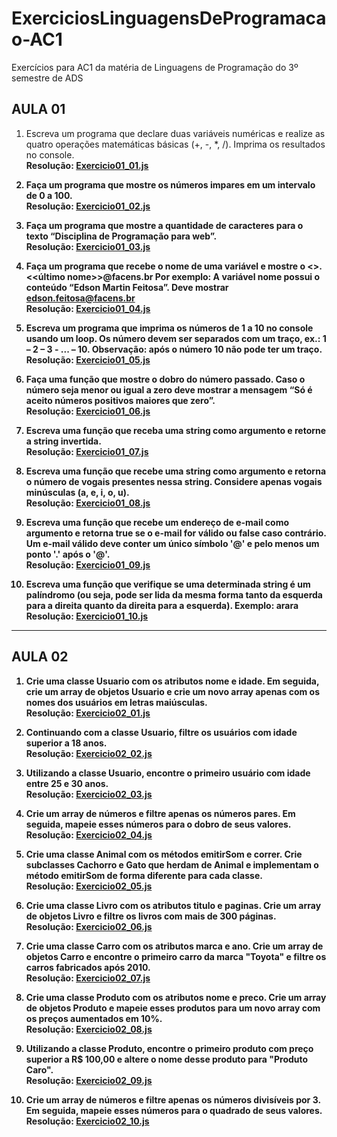 # ExerciciosLinguagensDeProgramacao-AC1
Exercícios para AC1 da matéria de Linguagens de Programação do 3º semestre de ADS

## AULA 01

1. Escreva um programa que declare duas variáveis numéricas e realize as quatro
operações matemáticas básicas (+, -, *, /). Imprima os resultados no console.<br>
<b> Resolução: [Exercicio01_01.js](Aula01/Exercicio01_01.js)<b>

2. Faça um programa que mostre os números impares em um intervalo de 0 a 100. <br>
<b> Resolução: [Exercicio01_02.js](Aula01/Exercicio01_02.js)<b>

3. Faça um programa que mostre a quantidade de caracteres para o texto “Disciplina de
Programação para web”. <br>
<b> Resolução: [Exercicio01_03.js](Aula01/Exercicio01_03.js)<b>

4. Faça um programa que recebe o nome de uma variável e mostre o
<<primeiro>>.<<último nome>>@facens.br
Por exemplo:
A variável nome possui o conteúdo “Edson Martin Feitosa”.
Deve mostrar edson.feitosa@facens.br <br>
<b> Resolução: [Exercicio01_04.js](Aula01/Exercicio01_04.js)<b>

5. Escreva um programa que imprima os números de 1 a 10 no console usando um loop.
Os número devem ser separados com um traço, ex.: 1 – 2 – 3 - ... – 10. Observação:
após o número 10 não pode ter um traço. <br>
<b> Resolução: [Exercicio01_05.js](Aula01/Exercicio01_05.js)<b>

6. Faça uma função que mostre o dobro do número passado. Caso o número seja menor
ou igual a zero deve mostrar a mensagem “Só é aceito números positivos maiores que
zero”. <br>
<b> Resolução: [Exercicio01_06.js](Aula01/Exercicio01_06.js)<b>


7. Escreva uma função que receba uma string como argumento e retorne a string
invertida. <br>
<b> Resolução: [Exercicio01_07.js](Aula01/Exercicio01_07.js)<b>

8. Escreva uma função que recebe uma string como argumento e retorna o número de
vogais presentes nessa string. Considere apenas vogais minúsculas (a, e, i, o, u). <br>
<b> Resolução: [Exercicio01_08.js](Aula01/Exercicio01_08.js)<b>

9. Escreva uma função que recebe um endereço de e-mail como argumento e retorna
true se o e-mail for válido ou false caso contrário. Um e-mail válido deve conter um
único símbolo '@' e pelo menos um ponto '.' após o '@'. <br>
<b> Resolução: [Exercicio01_09.js](Aula01/Exercicio01_09.js)<b>

10. Escreva uma função que verifique se uma determinada string é um palíndromo (ou
seja, pode ser lida da mesma forma tanto da esquerda para a direita quanto da direita
para a esquerda).
Exemplo: arara <br>
<b> Resolução: [Exercicio01_10.js](Aula01/Exercicio01_10.js)<b>

---
## AULA 02

1. Crie uma classe Usuario com os atributos nome e idade. Em seguida, crie um array de
objetos Usuario e crie um novo array apenas com os nomes dos usuários em letras
maiúsculas. <br>
<b> Resolução: [Exercicio02_01.js](Aula02/Exercicio02_01.js)<b>

2. Continuando com a classe Usuario, filtre os usuários com idade superior a 18 anos. <br>
<b> Resolução: [Exercicio02_02.js](Aula02/Exercicio02_02.js)<b>

3. Utilizando a classe Usuario, encontre o primeiro usuário com idade entre 25 e 30 anos. <br>
<b> Resolução: [Exercicio02_03.js](Aula02/Exercicio02_03.js)<b>

4. Crie um array de números e filtre apenas os números pares. Em seguida, mapeie esses
números para o dobro de seus valores. <br>
<b> Resolução: [Exercicio02_04.js](Aula02/Exercicio02_04.js)<b>

5. Crie uma classe Animal com os métodos emitirSom e correr. Crie subclasses Cachorro
e Gato que herdam de Animal e implementam o método emitirSom de forma
diferente para cada classe. <br>
<b> Resolução: [Exercicio02_05.js](Aula02/Exercicio02_05.js)<b>

6. Crie uma classe Livro com os atributos titulo e paginas. Crie um array de objetos Livro
e filtre os livros com mais de 300 páginas. <br>
<b> Resolução: [Exercicio02_06.js](Aula02/Exercicio02_06.js)<b>

7. Crie uma classe Carro com os atributos marca e ano. Crie um array de objetos Carro e
encontre o primeiro carro da marca "Toyota" e filtre os carros fabricados após 2010. <br>
<b> Resolução: [Exercicio02_07.js](Aula02/Exercicio02_07.js)<b>

8. Crie uma classe Produto com os atributos nome e preco. Crie um array de objetos
Produto e mapeie esses produtos para um novo array com os preços aumentados em
10%. <br>
<b> Resolução: [Exercicio02_08.js](Aula02/Exercicio02_08.js)<b>

9. Utilizando a classe Produto, encontre o primeiro produto com preço superior a R$
100,00 e altere o nome desse produto para "Produto Caro". <br>
<b> Resolução: [Exercicio02_09.js](Aula02/Exercicio02_09.js)<b>

10. Crie um array de números e filtre apenas os números divisíveis por 3. Em seguida,
mapeie esses números para o quadrado de seus valores. <br>
<b> Resolução: [Exercicio02_10.js](Aula02/Exercicio02_10.js)<b>
